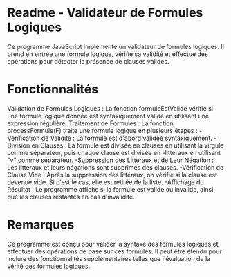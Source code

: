 <h1>Readme - Validateur de Formules Logiques</h1>
Ce programme JavaScript implémente un validateur de formules logiques. Il prend en entrée une formule logique, vérifie sa validité et effectue des opérations pour détecter la présence de clauses valides.

<h1>Fonctionnalités</h1>
Validation de Formules Logiques : La fonction formuleEstValide vérifie si une formule logique donnée est syntaxiquement valide en utilisant une expression régulière.
Traitement de Formules : La fonction processFormule(F) traite une formule logique en plusieurs étapes :
-Vérification de Validité : La formule est d'abord validée syntaxiquement.
-Division en Clauses : La formule est divisée en clauses en utilisant la virgule comme séparateur, puis chaque clause est divisée en -littéraux en utilisant "v" comme séparateur.
-Suppression des Littéraux et de Leur Négation : Les littéraux et leurs négations sont supprimés des clauses.
-Vérification de Clause Vide : Après la suppression des littéraux, on vérifie si la clause est devenue vide. Si c'est le cas, elle est retirée de la liste.
-Affichage du Résultat : Le programme affiche si la formule est valide ou invalide, ainsi que les clauses restantes en cas d'invalidité.

<h1>Remarques</h1>
Ce programme est conçu pour valider la syntaxe des formules logiques et effectuer des opérations de base sur ces formules.
Il peut être étendu pour inclure des fonctionnalités supplémentaires telles que l'évaluation de la vérité des formules logiques.



